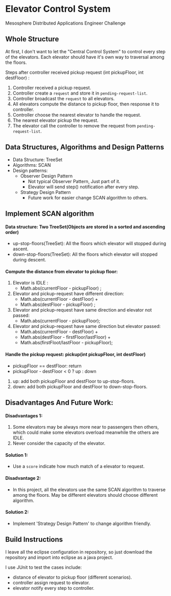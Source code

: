 # Elevator Control System 

Mesosphere Distributed Applications Engineer Challenge

## Whole Structure

At first, I don't want to let the "Central Control System" to control every step of the elevators. Each elevator should have it's own way to traversal among the floors.

Steps after controller received pickup request (int pickupFloor, int destFloor) :

1. Controller received a pickup request.
2. Controller create a `request` and store it in `pending-request-list`.
3. Controller broadcast the `request` to all elevators.
4. All elevators compute the distance to pickup floor, then response it to controller.
5. Controller choose the nearest elevator to handle the request.
6. The nearest elevator pickup the request.
7. The elevator call the controller to remove the request from `pending-request-list`.

## Data Structures, Algorithms and Design Patterns

- Data Structure: TreeSet
- Algorithms: SCAN
- Design patterns:
	- Observer Design Pattern
		- Not typical Observer Pattern, Just part of it.
		- Elevator will send step() notification after every step. 
	- Strategy Design Pattern
		- Future work for easier change SCAN algorithm to others.
	
## Implement SCAN algorithm

#### Data structure: Two TreeSet(Objects are stored in a sorted and ascending order)

- up-stop-floors(TreeSet): All the floors which elevator will stopped during ascent.
- down-stop-floors(TreeSet): All the floors which elevator will stopped during descent.

#### Compute the distance from elevator to pickup floor:

1. Elevator is IDLE : 
	- Math.abs(currentFloor - pickupFloor) ;
2. Elevator and pickup-request have different direction:
	- Math.abs(currentFloor - destFloor) + 
	- Math.abs(destFloor - pickupFloor) ;
3. Elevator and pickup-request have same direction and elevator not passed:
	- Math.abs(currentFloor - pickupFloor);
4. Elevator and pickup-request have same direction but elevator passed:
	- Math.abs(currentFloor - destFloor) + 
	- Math.abs(destFloor - firstFloor/lastFloor) + 
	- Math.abs(firstFloot/lastFloor - pickupFloor);
 
#### Handle the pickup request: pickup(int pickupFloor, int destFloor)

- pickupFloor == destFloor: return
- pickupFloor - destFloor < 0 ? up : down

1. up: add both pickupFloor and destFloor to up-stop-floors.
2. down: add both pickupFloor and destFloor to down-stop-floors.

## Disadvantages And Future Work:

#### Disadvantages 1:

1. Some elevators may be always more near to passengers then others, which could make some elevators overload meanwhile the others are IDLE.
2. Never consider the capacity of the elevator.

#### Solution 1:

- Use a `score` indicate how much match of a elevator to request.

#### Disadvantage 2:

- In this project, all the elevators use the same SCAN algorithm to traverse among the floors. May be different elevators should choose different algorithm.

#### Solution 2:

- Implement 'Strategy Design Pattern' to change algorithm friendly.

## Build Instructions

I leave all the eclipse configuration in repository, so just download the repository and import into eclipse as a java project.

I use JUnit to test the cases include:

- distance of elevator to pickup floor (different scenarios).
- controller assign request to elevator.
- elevator notify every step to controller.